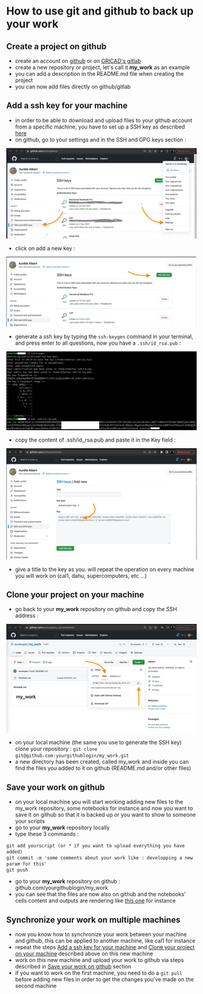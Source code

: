 # How to use git and github to back up your work

## Create a project on github
 - create an account on [github](https://github.com) or on [GRICAD's gitlab](https://gricad-gitlab.univ-grenoble-alpes.fr/users/sign_in)
 - create a new repository or project, let's call it **my_work** as an example
 - you can add a description in the README.md file when creating the project
 - you can now add files directly on github/gitlab
 
 
## Add a ssh key for your machine
  - in order to be able to download and upload files to your github account from a specific machine, you have to set up a SSH key as described [here](https://docs.github.com/en/authentication/connecting-to-github-with-ssh)
  - on github, go to your settings and in the SSH and GPG keys section :
  
![pic](pics/ssh-key-github.png)

  - click on add a new key :

![pic](pics/new-ssh.png)

  - generate a ssh key by typing the ```ssh-keygen``` command in your terminal, and press enter to all questions, now you have a ```.ssh/id_rsa.pub```  :

![pic](pics/keygen.png)

  - copy the content of .ssh/id_rsa.pub and paste it in the Key field : 
  
![pic](pics/key.png)

  -  give a title to the key as you. will repeat the operation on every machine you will work on (cal1, dahu, supercomputers, etc ...)

## Clone your project on your machine

  - go back to your **my_work** repository on github and copy the SSH address :

![pic](pics/git-ssh.png)

  - on your local machine (the same you use to generate the SSH key) clone your repository :  ```git clone git@github.com:yourgithublogin/my_work.git```
  - a new directory has been created, called my_work and inside you can find the files you added to it on github (README.md and/or other files)


## Save your work on github

  - on your local machine you will start working adding new files to the my_work repository, some notebooks for instance and now you want to save it on github so that it is backed up or you want to show to someone your scripts
  - go to your **my_work** repository locally
  - type these 3 commands :

```
git add yourscript (or * if you want to upload everything you have added)
git commit -m 'some comments about your work like : developping a new param for this'
git push
```
  - go to your **my_work** repository on github : github.com/yourgithublogin/my_work
  - you can see that the files are now also on github and the notebooks' cells content and outputs are rendering like [this one](https://github.com/meom-group/tutos/blob/master/cal1/2020-03-20-AA-demo-dask-dashboard-xarray-on-cal1.ipynb) for instance

## Synchronize your work on multiple machines

  - now you know how to synchronize your work between your machine and github, this can be applied to another machine, like cal1 for instance
  - repeat the steps [Add a ssh key for your machine](#add-a-ssh-key-for-your-machine) and [Clone your project on your machine](#clone-your-project-on-your-machine) described above on this new machine
  - work on this new machine and upload your work to github via steps described in [Save your work on github](#save-your-work-on-github) section
  - if you want to work on the first machine, you need to do a ```git pull``` before adding new files in order to get the changes you've made on the second machine
